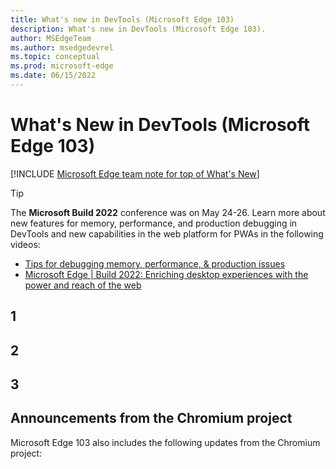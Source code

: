 ```yaml
---
title: What's new in DevTools (Microsoft Edge 103)
description: What's new in DevTools (Microsoft Edge 103).
author: MSEdgeTeam
ms.author: msedgedevrel
ms.topic: conceptual
ms.prod: microsoft-edge
ms.date: 06/15/2022
---
```

# What's New in DevTools (Microsoft Edge 103)

[!INCLUDE [Microsoft Edge team note for top of What's New](../../includes/edge-whats-new-note.md)]

> [!TIP]
> The **Microsoft Build 2022** conference was on May 24-26.  Learn more about new features for memory, performance, and production debugging in DevTools and new capabilities in the web platform for PWAs in the following videos:
> * [Tips for debugging memory, performance, & production issues](https://www.youtube.com/watch?v=hdrR0QwXpuc)
> * [Microsoft Edge | Build 2022: Enriching desktop experiences with the power and reach of the web](https://www.youtube.com/watch?v=ahO5nePl4BQ)


<!-- ====================================================================== -->
## 1

<!-- Title:  -->
<!-- Subtitle: . -->

<!-- ![alt text.](devtools-103-images/x.png) -->

<!--
See also:
* []()
-->


<!-- ====================================================================== -->
## 2

<!-- Title:  -->
<!-- Subtitle: . -->

<!-- ![alt text.](devtools-103-images/x.png) -->

<!--
See also:
* []()
-->


<!-- ====================================================================== -->
## 3

<!-- Title:  -->
<!-- Subtitle: . -->

<!-- ![alt text.](devtools-103-images/x.png) -->

<!--
See also:
* []()
-->


<!-- ====================================================================== -->
## Announcements from the Chromium project

Microsoft Edge 103 also includes the following updates from the Chromium project:

<!-- 
* []()
* []()
* []()
-->


<!-- ====================================================================== -->
<!-- uncomment if content is copied from developer.chrome.com to this page -->

<!-- > [!NOTE]
> Portions of this page are modifications based on work created and [shared by Google](https://developers.google.com/terms/site-policies) and used according to terms described in the [Creative Commons Attribution 4.0 International License](https://creativecommons.org/licenses/by/4.0).
> The original page for announcements from the Chromium project is [What's New in DevTools (Chrome 103)](https://developer.chrome.com/blog/new-in-devtools-103) and is authored by [Jecelyn Yeen](https://developers.google.com/web/resources/contributors#jecelynyeen) (Developer advocate working on Chrome DevTools at Google). -->


<!-- ====================================================================== -->
<!-- uncomment if content is copied from developer.chrome.com to this page -->

<!-- [![Creative Commons License.](https://i.creativecommons.org/l/by/4.0/88x31.png)](https://creativecommons.org/licenses/by/4.0)
This work is licensed under a [Creative Commons Attribution 4.0 International License](https://creativecommons.org/licenses/by/4.0). -->
